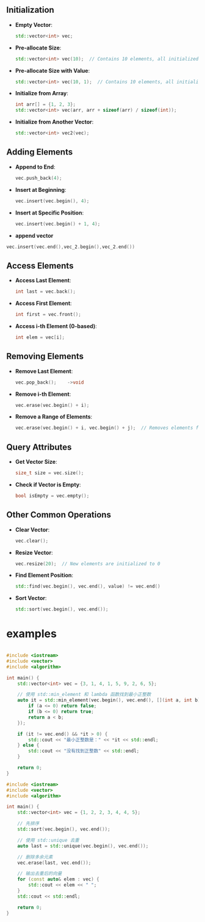## Initialization

- **Empty Vector**:
  ```cpp
  std::vector<int> vec;
  ```
- **Pre-allocate Size**:
  ```cpp
  std::vector<int> vec(10);  // Contains 10 elements, all initialized to 0
  ```
- **Pre-allocate Size with Value**:
  ```cpp
  std::vector<int> vec(10, 1);  // Contains 10 elements, all initialized to 1
  ```
- **Initialize from Array**:
  ```cpp
  int arr[] = {1, 2, 3};
  std::vector<int> vec(arr, arr + sizeof(arr) / sizeof(int));
  ```
- **Initialize from Another Vector**:
  ```cpp
  std::vector<int> vec2(vec);
  ```

## Adding Elements

- **Append to End**:
  ```cpp
  vec.push_back(4);
  ```
- **Insert at Beginning**:
  ```cpp
  vec.insert(vec.begin(), 4);
  ```
- **Insert at Specific Position**:
  ```cpp
  vec.insert(vec.begin() + 1, 4);
  ```
- **append vector**
```cpp
vec.insert(vec.end(),vec_2.begin(),vec_2.end())
```



## Access Elements

- **Access Last Element**:
  ```cpp
  int last = vec.back();
  ```
- **Access First Element**:
  ```cpp
  int first = vec.front();
  ```
- **Access i-th Element (0-based)**:
  ```cpp
  int elem = vec[i];
  ```

## Removing Elements

- **Remove Last Element**:
  ```cpp
  vec.pop_back();    ->void
  ```
- **Remove i-th Element**:
  ```cpp
  vec.erase(vec.begin() + i);
  ```
- **Remove a Range of Elements**:
  ```cpp
  vec.erase(vec.begin() + i, vec.begin() + j);  // Removes elements from i to j-1
  ```

## Query Attributes

- **Get Vector Size**:
  ```cpp
  size_t size = vec.size();
  ```
- **Check if Vector is Empty**:
  ```cpp
  bool isEmpty = vec.empty();
  ```

## Other Common Operations

- **Clear Vector**:
  ```cpp
  vec.clear();
  ```
- **Resize Vector**:
  ```cpp
  vec.resize(20);  // New elements are initialized to 0
  ```
- **Find Element Position**:
  ```cpp
  std::find(vec.begin(), vec.end(), value) != vec.end()
  ```
- **Sort Vector**:
  ```cpp
  std::sort(vec.begin(), vec.end());
  ```

# examples

```c++

#include <iostream>
#include <vector>
#include <algorithm>

int main() {
    std::vector<int> vec = {3, 1, 4, 1, 5, 9, 2, 6, 5};

    // 使用 std::min_element 和 lambda 函数找到最小正整数
    auto it = std::min_element(vec.begin(), vec.end(), [](int a, int b) {
        if (a <= 0) return false;
        if (b <= 0) return true;
        return a < b;
    });

    if (it != vec.end() && *it > 0) {
        std::cout << "最小正整数是：" << *it << std::endl;
    } else {
        std::cout << "没有找到正整数" << std::endl;
    }

    return 0;
}
```

```c++
#include <iostream>
#include <vector>
#include <algorithm>

int main() {
    std::vector<int> vec = {1, 2, 2, 3, 4, 4, 5};

    // 先排序
    std::sort(vec.begin(), vec.end());

    // 使用 std::unique 去重
    auto last = std::unique(vec.begin(), vec.end());

    // 删除多余元素
    vec.erase(last, vec.end());

    // 输出去重后的向量
    for (const auto& elem : vec) {
        std::cout << elem << " ";
    }
    std::cout << std::endl;

    return 0;
}

```
